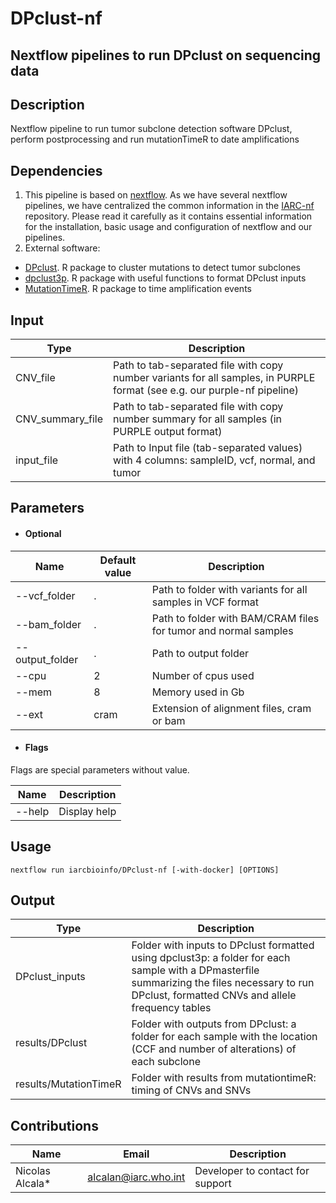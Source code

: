 # DPclust-nf
## Nextflow pipelines to run DPclust on sequencing data

## Description
Nextflow pipeline to run tumor subclone detection software DPclust, perform postprocessing and run mutationTimeR to date amplifications

## Dependencies

1. This pipeline is based on [nextflow](https://www.nextflow.io). As we have several nextflow pipelines, we have centralized the common information in the [IARC-nf](https://github.com/IARCbioinfo/IARC-nf) repository. Please read it carefully as it contains essential information for the installation, basic usage and configuration of nextflow and our pipelines.
2. External software:
- [DPclust](https://github.com/Wedge-lab/dpclust). R package to cluster mutations to detect tumor subclones
- [dpclust3p](https://github.com/Wedge-lab/dpclust3p). R package with useful functions to format DPclust inputs 
- [MutationTimeR](https://github.com/gerstung-lab/MutationTimeR). R package to time amplification events


## Input
  | Type      | Description     |
  |-----------|---------------|
  | CNV_file    | Path to tab-separated file with copy number variants for all samples, in PURPLE format (see e.g. our purple-nf pipeline) |
  | CNV_summary_file    | Path to tab-separated file with copy number summary for all samples (in PURPLE output format) |
  | input_file | Path to Input file (tab-separated values) with 4 columns: sampleID, vcf, normal, and tumor | 
  
## Parameters

  * #### Optional
| Name      | Default value | Description     |
|-----------|---------------|-----------------|
| --vcf_folder   | . | Path to folder with variants for all samples in VCF format |
| --bam_folder    | . | Path to folder with BAM/CRAM files for tumor and normal samples |
| --output_folder    | . | Path to output folder |
| --cpu    | 2 | Number of cpus used |
| --mem    | 8 | Memory used in Gb |
| --ext    | cram | Extension of alignment files, cram or bam |

  * #### Flags

Flags are special parameters without value.

| Name      | Description     |
|-----------|-----------------|
| --help    | Display help |

## Usage
  ```
  nextflow run iarcbioinfo/DPclust-nf [-with-docker] [OPTIONS]
  ```

## Output
  | Type      | Description     |
  |-----------|---------------|
  | DPclust_inputs    | Folder with inputs to DPclust formatted using dpclust3p: a folder for each sample with a DPmasterfile summarizing the files necessary to run DPclust, formatted CNVs and allele frequency tables |
  | results/DPclust    | Folder with outputs from DPclust: a folder for each sample with the location (CCF and number of alterations) of each subclone |
  | results/MutationTimeR    | Folder with results from mutationtimeR: timing of CNVs and SNVs |


## Contributions

  | Name      | Email | Description     |
  |-----------|---------------|-----------------|
  | Nicolas Alcala*    |            alcalan@iarc.who.int | Developer to contact for support |
